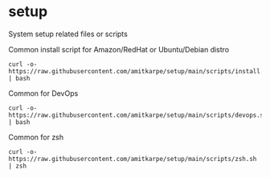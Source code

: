 # setup
System setup related files or scripts

Common install script for Amazon/RedHat or Ubuntu/Debian distro

```
curl -o- https://raw.githubusercontent.com/amitkarpe/setup/main/scripts/install.sh | bash
```

Common for DevOps 
```
curl -o- https://raw.githubusercontent.com/amitkarpe/setup/main/scripts/devops.sh | bash
```

Common for zsh

```
curl -o- https://raw.githubusercontent.com/amitkarpe/setup/main/scripts/zsh.sh | zsh
```

